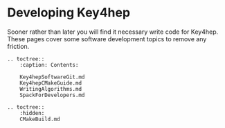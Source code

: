 # Developing Key4hep

Sooner rather than later you will find it necessary write code for Key4hep. These pages cover some software development topics  to remove any friction. 



```eval_rst
.. toctree::
    :caption: Contents:

    Key4hepSoftwareGit.md
    Key4hepCMakeGuide.md
    WritingAlgorithms.md
    SpackForDevelopers.md

.. toctree::
    :hidden:
    CMakeBuild.md

```
